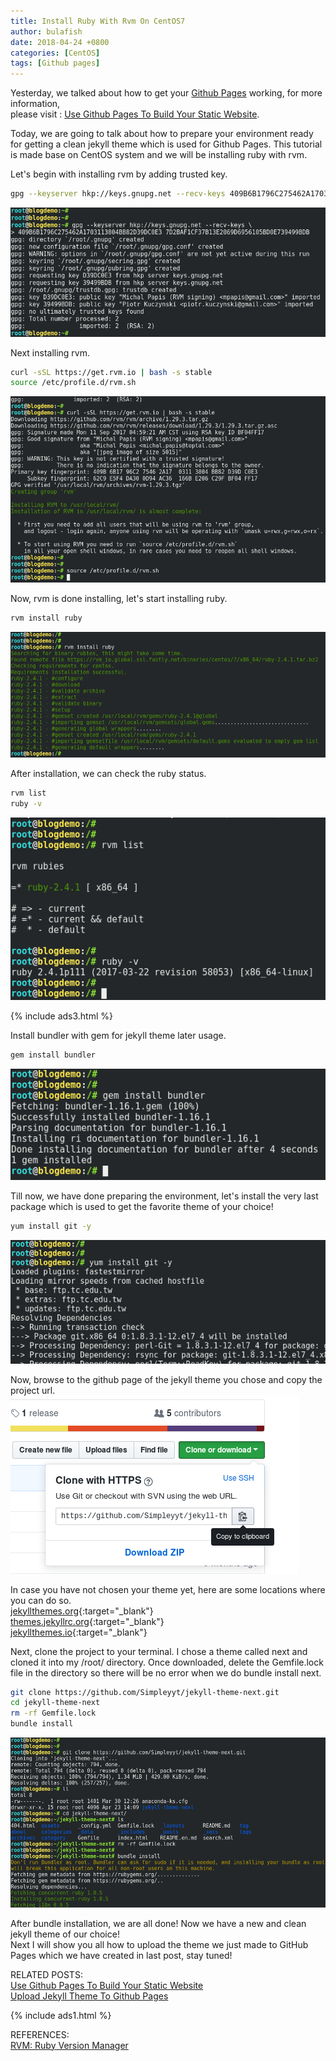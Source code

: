 ```yaml
---
title: Install Ruby With Rvm On CentOS7
author: bulafish
date: 2018-04-24 +0800
categories: [CentOS]
tags: [Github pages]
---
```


Yesterday, we talked about how to get your [Github Pages](https://pages.github.com/) working, for more information, <br>please visit : [Use Github Pages To Build Your Static Website](https://www.bulafish.com/sharings/2018/04/23/use-github-page-to-build-your-static-website/).

Today, we are going to talk about how to prepare your environment ready for getting a clean jekyll theme which is used for Github Pages.  This tutorial is made base on CentOS system and we will be installing ruby with rvm.

Let's begin with installing rvm by adding trusted key.
```bash
gpg --keyserver hkp://keys.gnupg.net --recv-keys 409B6B1796C275462A1703113804BB82D39DC0E3 7D2BAF1CF37B13E2069D6956105BD0E739499BDB
```
![rvm installation](/assets/img/2018042304.png)

Next installing rvm.
```bash
curl -sSL https://get.rvm.io | bash -s stable
source /etc/profile.d/rvm.sh
```
![rvm installation](/assets/img/2018042306.png)

Now, rvm is done installing, let's start installing ruby.
```bash
rvm install ruby
```
![ruby installation](/assets/img/2018042307.png)

After installation, we can check the ruby status.
```bash
rvm list
ruby -v
```
![ruby installation](/assets/img/2018042308.png)

{% include ads3.html %}

Install bundler with gem for jekyll theme later usage.
```bash
gem install bundler
```
![ruby installation](/assets/img/2018042312.png)

Till now, we have done preparing the environment, let's install the very last package which is used to get the favorite theme of your choice!
```bash
yum install git -y
```
![ruby installation](/assets/img/2018042309.png)

Now, browse to the github page of the jekyll theme you chose and copy the project url.
<br>![jekyll theme installation](/assets/img/2018042310.png)

In case you have not chosen your theme yet, here are some locations where you can do so.
<br>[jekyllthemes.org](http://jekyllthemes.org/){:target="_blank"}
<br>[themes.jekyllrc.org](https://themes.jekyllrc.org/){:target="_blank"}
<br>[jekyllthemes.io](https://jekyllthemes.io/){:target="_blank"}

Next, clone the project to your terminal.  I chose a theme called next and cloned it into my /root/ directory.  Once downloaded, delete the Gemfile.lock file in the directory so there will be no error when we do bundle install next.
```bash
git clone https://github.com/Simpleyyt/jekyll-theme-next.git
cd jekyll-theme-next
rm -rf Gemfile.lock
bundle install
```
![jekyll theme installation](/assets/img/2018042313.png)

After bundle installation, we are all done!
Now we have a new and clean jekyll theme of our choice!
<br>Next I will show you all how to upload the theme we just made to GitHub Pages which we have created in last post, stay tuned!

RELATED POSTS:
<br>[Use Github Pages To Build Your Static Website](https://www.bulafish.com/sharings/2018/04/23/use-github-page-to-build-your-static-website/)
<br>[Upload Jekyll Theme To Github Pages](https://www.bulafish.com/sharings/centos/2018/04/24/upload-jekyll-theme-to-github-pages/)

{% include ads1.html %}

REFERENCES:
<br>[RVM: Ruby Version Manager](https://rvm.io/)

